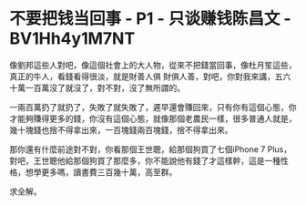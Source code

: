 # 不要把钱当回事 - P1 - 只谈赚钱陈昌文 - BV1Hh4y1M7NT

像劉邦這些人對吧，像這個社會上的大人物，從來不把錢當回事，像杜月笙這些，真正的牛人，看錢看得很淡，就是財善人俱 財俱人善，對吧，你對我來講，五六十萬一百萬沒了就沒了，對不對，沒了無所謂的。

一兩百萬扔了就扔了，失敗了就失敗了，遲早還會賺回來，只有你有這個心態，你才能夠賺得更多的錢，你沒有這個心態，就像那個老農民一樣，很多普通人就是，幾十塊錢也捨不得拿出來，一百塊錢兩百塊錢，捨不得拿出來。

那你還有什麼前途對不對，你看那個王世聰，給那個狗買了七個iPhone 7 Plus，對吧，王世聰他給那個狗買了那麼多，你不能說他有錢了才這樣幹，這是一種性格，想學更多嗎，讀書費三百幾十萬，高至群。

求全解。